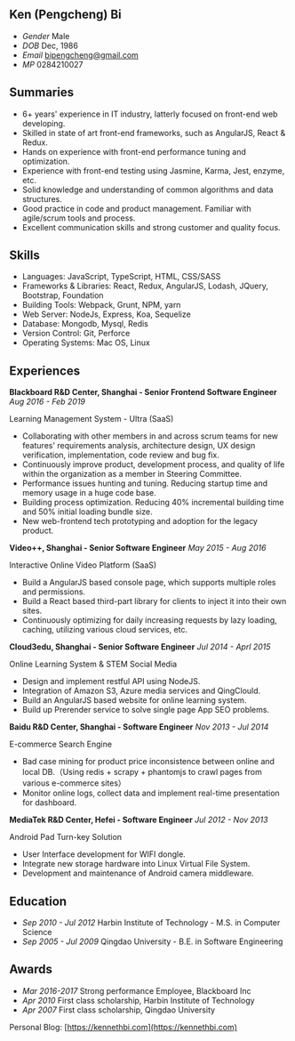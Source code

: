 ## Ken (Pengcheng) Bi

* _Gender_ Male
* _DOB_    Dec, 1986
* _Email_  [bipengcheng@gmail.com](mailto:bipengcheng@gmail.com)
* _MP_     0284210027


## Summaries

* 6+ years' experience in IT industry, latterly focused on front-end web developing.
* Skilled in state of art front-end frameworks, such as AngularJS, React & Redux.
* Hands on experience with front-end performance tuning and optimization.
* Experience with front-end testing using Jasmine, Karma, Jest, enzyme, etc.
* Solid knowledge and understanding of common algorithms and data structures.
* Good practice in code and product management. Familiar with agile/scrum tools and process.
* Excellent communication skills and strong customer and quality focus.

## Skills
* Languages: JavaScript, TypeScript, HTML, CSS/SASS
* Frameworks & Libraries: React, Redux, AngularJS, Lodash, JQuery, Bootstrap, Foundation
* Building Tools: Webpack, Grunt, NPM, yarn
* Web Server: NodeJs, Express, Koa, Sequelize
* Database: Mongodb, Mysql, Redis
* Version Control: Git, Perforce
* Operating Systems: Mac OS, Linux


## Experiences

**Blackboard R&D Center, Shanghai - Senior Frontend Software Engineer** _Aug 2016 - Feb 2019_

Learning Management System - Ultra (SaaS)

* Collaborating with other members in and across scrum teams for new features' requirements analysis, architecture design, UX design verification, implementation, code review and bug fix.
* Continuously improve product, development process, and quality of life within the organization as a member in Steering Committee.
* Performance issues hunting and tuning. Reducing startup time and memory usage in a huge code base. 
* Building process optimization. Reducing 40% incremental building time and 50% initial loading bundle size.
* New web-frontend tech prototyping and adoption for the legacy product.


**Video++, Shanghai - Senior Software Engineer** _May 2015 - Aug 2016_

Interactive Online Video Platform (SaaS)

* Build a AngularJS based console page, which supports multiple roles and permissions.
* Build a React based third-part library for clients to inject it into their own sites.
* Continuously optimizing for daily increasing requests by lazy loading, caching, utilizing various cloud services, etc.


**Cloud3edu, Shanghai - Senior Software Engineer** _Jul 2014 - Aprl 2015_

Online Learning System & STEM Social Media

* Design and implement restful API using NodeJS.
* Integration of Amazon S3, Azure media services and QingClould.
* Build an AngularJS based website for online learning system.
* Build up Prerender service to solve single page App SEO problems.


**Baidu R&D Center, Shanghai - Software Engineer** _Nov 2013 - Jul 2014_

E-commerce Search Engine

* Bad case mining for product price inconsistence between online and local DB.（Using redis + scrapy + phantomjs to crawl pages from various e-commerce sites）
* Monitor online logs, collect data and implement real-time presentation for dashboard.


**MediaTek R&D Center, Hefei - Software Engineer** _Jul 2012 - Nov 2013_

Android Pad Turn-key Solution

* User Interface development for WIFI dongle.
* Integrate new storage hardware into Linux Virtual File System.
* Development and maintenance of Android camera middleware.


## Education
* _Sep 2010 - Jul 2012_ Harbin Institute of Technology - M.S. in Computer Science
* _Sep 2005 - Jul 2009_ Qingdao University - B.E. in Software Engineering

## Awards
* _Mar 2016-2017_ Strong performance Employee, Blackboard Inc
* _Apr 2010_ First class scholarship, Harbin Institute of Technology
* _Apr 2007_ First class scholarship, Qingdao University

Personal Blog: [https://kennethbi.com](https://kennethbi.com)